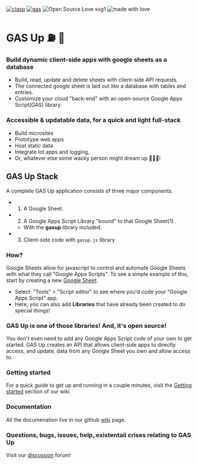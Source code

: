 <!-- [![Tweet](https://img.shields.io/twitter/url/https/github.com/jonsn0w/hyde.svg?style=social)](https://twitter.com/BobMain49) -->

[![clasp](https://github.com/google/clasp/actions/workflows/ci.yaml/badge.svg)](https://developers.google.com/apps-script/guides/clasp)
[![gas](https://img.shields.io/badge/code%20style-google-blueviolet.svg)](https://developers.google.com/apps-script)
![Open Source Love svg1](https://badges.frapsoft.com/os/v1/open-source.svg?v=103)
![made with love](https://img.shields.io/badge/Made%20With-Love-orange.svg)


# GAS Up ⛽️ 🚀
### Build dynamic client-side **apps** with google sheets as a database
- Build, read, update and delete sheets with client-side API requests.
- The connected google sheet is laid out _like_ a database with tables and entries.
- Customize your cloud "back-end" with an open-source Google Apps Script(GAS) library.

### Accessible & updatable data, for a quick and light full-stack
- Build microsites
- Prototype web apps
- Host static data
- Integrate Iot apps and logging,
- Or, whatever else some wacky person might dream up 🤔😃🤯!

## GAS Up Stack 
A complete GAS Up application consists of three major components.
- 1. A Google Sheet. 
- 2. A Google Apps Script Library "bound" to that Google Sheet(1) 
  - With the **gasup** library included.
- 3. Client-side code with `gasup.js` library 

### How?
Google Sheets allow for javascript to control and automate Google Sheets with what they call "Google Apps Scripts". To see a simple example of this, start by creating a new [Google Sheet](sheet.google.com).
- Select: "Tools" > "Script editor" to see where you'd code your "Google Apps Script" app.
- Here, you can also add __Libraries__ that have already been created to do special things!

### **GAS Up** is one of those libraries! And, it's open source!
You don't even need to add any Google Apps Script code of your own to get started. GAS Up creates an API that allows client-side apps to directly access, and update, data from any Google Sheet you own and allow access to.  

### Getting started
For a quick guide to get up and running in a couple minutes, visit the [Getting started](https://github.com/robbobfrh84/gas-up/wiki/getting-started) section of our wiki.

### Documentation
All the documenation live in our github [wiki](https://github.com/robbobfrh84/gas-up/wiki) page.

### Questions, bugs, issues, help, existentail crises relating to GAS Up
Visit our [discussion](https://github.com/robbobfrh84/gas-up/discussions) forum!
